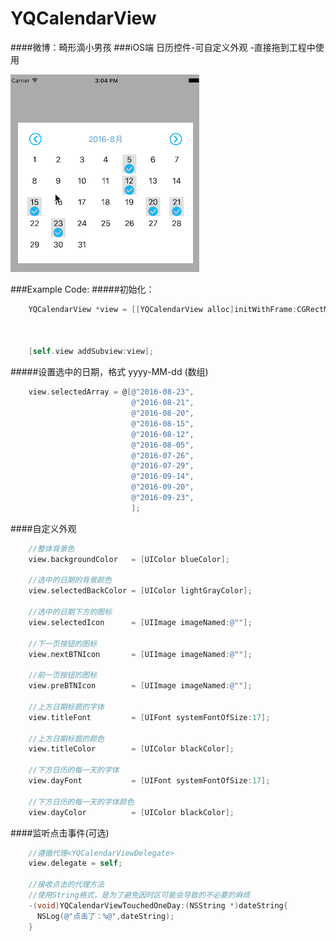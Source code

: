 # YQCalendarView
####微博：畸形滴小男孩
###iOS端 日历控件-可自定义外观
-直接拖到工程中使用

 ![image](https://github.com/976431yang/YQCalendarView/blob/master/DEMO/ScreenShot/screenshot.gif)

###Example Code:
#####初始化：
```objective-c
	YQCalendarView *view = [[YQCalendarView alloc]initWithFrame:CGRectMake(20,
                                                                           100,
                                                                           self.view.frame.size.width-40,
                                                                           300)];
    [self.view addSubview:view];
```
#####设置选中的日期，格式 yyyy-MM-dd (数组)
```objective-c
    view.selectedArray = @[@"2016-08-23",
                           @"2016-08-21",
                           @"2016-08-20",
                           @"2016-08-15",
                           @"2016-08-12",
                           @"2016-08-05",
                           @"2016-07-26",
                           @"2016-07-29",
                           @"2016-09-14",
                           @"2016-09-20",
                           @"2016-09-23",
                           ];
```

####自定义外观
```objective-c
	//整体背景色
    view.backgroundColor   = [UIColor blueColor];

    //选中的日期的背景颜色
    view.selectedBackColor = [UIColor lightGrayColor];

    //选中的日期下方的图标
    view.selectedIcon      = [UIImage imageNamed:@""];

    //下一页按钮的图标
    view.nextBTNIcon       = [UIImage imageNamed:@""];

    //前一页按钮的图标
    view.preBTNIcon        = [UIImage imageNamed:@""];

    //上方日期标题的字体
    view.titleFont         = [UIFont systemFontOfSize:17];

    //上方日期标题的颜色
    view.titleColor        = [UIColor blackColor];

    //下方日历的每一天的字体
    view.dayFont           = [UIFont systemFontOfSize:17];

    //下方日历的每一天的字体颜色
    view.dayColor          = [UIColor blackColor];


```
####监听点击事件(可选)
```objective-c
    //遵循代理<YQCalendarViewDelegate>
    view.delegate = self;

    //接收点击的代理方法
    //使用String格式，是为了避免因时区可能会导致的不必要的麻烦
    -(void)YQCalendarViewTouchedOneDay:(NSString *)dateString{
      NSLog(@"点击了：%@",dateString);
    }


```




